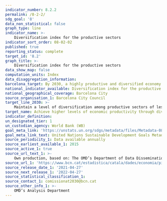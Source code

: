 ```yaml
---
indicator_number: 8.2.2
permalink: /8-2-2/
sdg_goal: '8'
data_non_statistical: false
graph_type: line
indicator_name: >-
    Diversification index for the productive sectors
indicator_sort_order: 08-02-02
published: true
reporting_status: complete
target_id: '8.2'
graph_title: >-
    Diversification index for the productive sectors
data_show_map: false
computation_units: Index
data_disaggregation_information: 
barcelona_target: By 2030, a highly productive and diversified economy 
national_indicator_available: Diversification index for the productive sectors
national_geographical_coverage: Barcelona City
source_organisation_1: Barcelona City Council
target_line_2030: >-
    Maintain a level of diversification among productive sectors of less than 6%
target_name: Achieve higher levels of economic productivity through diversification, technological upgrading and innovation, including a focus on high value-added and labour-intensive sectors
indicator_definition:
un_designated_tier: 1
un_custodian_agency: World Bank (WB)
goal_meta_link: 'https://unstats.un.org/sdgs/metadata/files/Metadata-08-02-01.pdf'
goal_meta_link_text: United Nations Sustainable Development Goals Metadata (pdf 894kB)
source_periodicity_1: Data available annually
source_earliest_available_1: 2015
source_active_1: true
source_url_text_1: >-
    Own production, based on: The OMD’s Department of Data Dissemination on the evolution of the GDP and the quarterly average for the employed population every year
source_url_1: 'https://www.bcn.cat/estadistica/catala/dades/economia/pib/index.htm'
source_release_date_1: '2021-04-27'
source_next_release_1: '2022-04-27'
source_statistical_classification_1: 
source_contact_1: comissionat2030@bcn.cat
source_other_info_1: >-
    OMD’s Analysis Department
---
```


